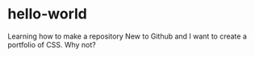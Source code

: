 # hello-world
Learning how to make a repository
New to Github and I want to create a portfolio of CSS. Why not? 
